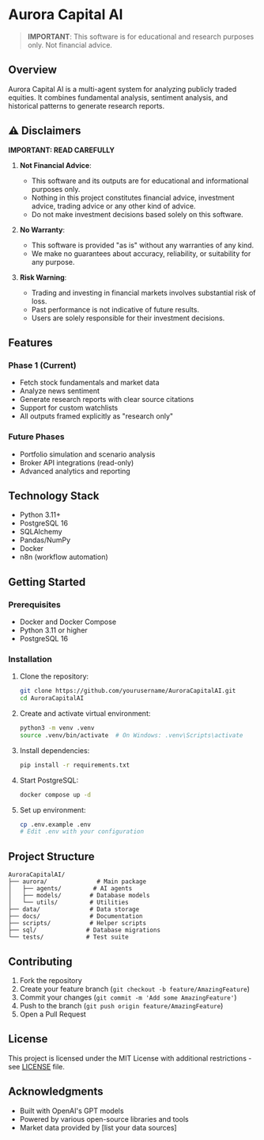 # Aurora Capital AI

> **IMPORTANT**: This software is for educational and research purposes only. Not financial advice.

## Overview

Aurora Capital AI is a multi-agent system for analyzing publicly traded equities. It combines fundamental analysis, sentiment analysis, and historical patterns to generate research reports.

## ⚠️ Disclaimers

**IMPORTANT: READ CAREFULLY**

1. **Not Financial Advice**: 
   - This software and its outputs are for educational and informational purposes only.
   - Nothing in this project constitutes financial advice, investment advice, trading advice or any other kind of advice.
   - Do not make investment decisions based solely on this software.

2. **No Warranty**:
   - This software is provided "as is" without any warranties of any kind.
   - We make no guarantees about accuracy, reliability, or suitability for any purpose.

3. **Risk Warning**:
   - Trading and investing in financial markets involves substantial risk of loss.
   - Past performance is not indicative of future results.
   - Users are solely responsible for their investment decisions.

## Features

### Phase 1 (Current)
- Fetch stock fundamentals and market data
- Analyze news sentiment
- Generate research reports with clear source citations
- Support for custom watchlists
- All outputs framed explicitly as "research only"

### Future Phases
- Portfolio simulation and scenario analysis
- Broker API integrations (read-only)
- Advanced analytics and reporting

## Technology Stack

- Python 3.11+
- PostgreSQL 16
- SQLAlchemy
- Pandas/NumPy
- Docker
- n8n (workflow automation)

## Getting Started

### Prerequisites
- Docker and Docker Compose
- Python 3.11 or higher
- PostgreSQL 16

### Installation

1. Clone the repository:
   ```bash
   git clone https://github.com/yourusername/AuroraCapitalAI.git
   cd AuroraCapitalAI
   ```

2. Create and activate virtual environment:
   ```bash
   python3 -m venv .venv
   source .venv/bin/activate  # On Windows: .venv\Scripts\activate
   ```

3. Install dependencies:
   ```bash
   pip install -r requirements.txt
   ```

4. Start PostgreSQL:
   ```bash
   docker compose up -d
   ```

5. Set up environment:
   ```bash
   cp .env.example .env
   # Edit .env with your configuration
   ```

## Project Structure

```
AuroraCapitalAI/
├── aurora/              # Main package
│   ├── agents/         # AI agents
│   ├── models/        # Database models
│   └── utils/         # Utilities
├── data/              # Data storage
├── docs/              # Documentation
├── scripts/           # Helper scripts
├── sql/              # Database migrations
└── tests/            # Test suite
```

## Contributing

1. Fork the repository
2. Create your feature branch (`git checkout -b feature/AmazingFeature`)
3. Commit your changes (`git commit -m 'Add some AmazingFeature'`)
4. Push to the branch (`git push origin feature/AmazingFeature`)
5. Open a Pull Request

## License

This project is licensed under the MIT License with additional restrictions - see [LICENSE](LICENSE) file.

## Acknowledgments

- Built with OpenAI's GPT models
- Powered by various open-source libraries and tools
- Market data provided by [list your data sources]
